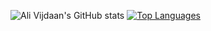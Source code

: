![Ali Vijdaan's GitHub stats](https://github-readme-stats.vercel.app/api?username=vijdaancoding&show_icons=true&theme=radical)
[![Top Languages](https://github-readme-stats.vercel.app/api/top-langs/?username=vijdaancoding)](https://github.com/anuraghazra/github-readme-stats)
